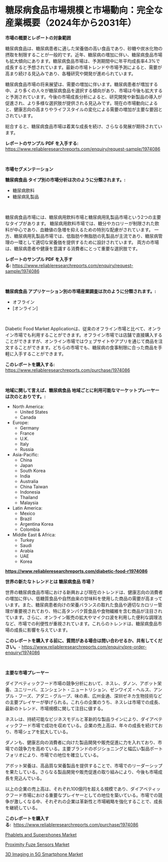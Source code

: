 <p><h1>糖尿病食品市場規模と市場動向：完全な産業概要（2024年から2031年）</h1></p><p><strong>市場の概要とレポートの対象範囲</strong></p>
<p><p>糖尿病食品は、糖尿病患者に適した栄養価の高い食品であり、砂糖や炭水化物の摂取を制限することが一般的です。近年、糖尿病の増加に伴い、糖尿病食品市場も拡大傾向にあります。糖尿病食品市場は、予測期間中に年平均成長率4.3%で成長すると予想されています。最新の市場トレンドや市場予測によると、需要が高まり続ける見込みであり、各種研究や開発が進められています。</p><p>糖尿病食品市場の将来展望は、需要の増加に伴います。糖尿病患者が増加する中、より多くの人々が糖尿病食品を選択する傾向があり、市場は今後も拡大すると予測されています。今後の市場成長分析によると、研究開発や新製品の導入が促進され、より多様な選択肢が提供される見込みです。現在の市場動向によると、健康志向の高まりやライフスタイルの変化による需要の増加が主要な要因とされています。</p><p>総合すると、糖尿病食品市場は着実な成長を続け、さらなる発展が期待されています。</p></p>
<p><strong>レポートのサンプル PDF を入手する:</strong> <a href="https://www.reliableresearchreports.com/enquiry/request-sample/1974086">https://www.reliableresearchreports.com/enquiry/request-sample/1974086</a></p>
<p>&nbsp;</p>
<p><strong>市場セグメンテーション</strong></p>
<p><strong>糖尿病食品 タイプ別の市場分析は次のように分類されます。:</strong></p>
<p><ul><li>糖尿病飲料</li><li>糖尿病乳製品</li></ul></p>
<p>&nbsp;</p>
<p><p>糖尿病食品市場には、糖尿病用飲料市場と糖尿病用乳製品市場という2つの主要なタイプがあります。 糖尿病用飲料市場では、糖分やカロリーが制限された飲料が中心であり、血糖値の急増を抑えるための特別な配慮がされています。 一方、糖尿病用乳製品市場では、低脂肪や無脂肪の乳製品が主流であり、糖尿病管理の一環として適切な栄養価を提供するために設計されています。 両方の市場は、糖尿病患者や健康を意識する消費者にとって重要な選択肢です。</p></p>
<p><strong>レポートのサンプル PDF を入手する:</strong>&nbsp;<a href="https://www.reliableresearchreports.com/enquiry/request-sample/1974086">https://www.reliableresearchreports.com/enquiry/request-sample/1974086</a></p>
<p>&nbsp;</p>
<p><strong> 糖尿病食品 アプリケーション別の市場産業調査は次のように分類されます。:</strong></p>
<p><ul><li>オフライン</li><li>[オンライン]</li></ul></p>
<p>&nbsp;</p>
<p><p>Diabetic Food Market Applicationは、従来のオフライン市場と比べて、オンライン市場でも利用することができます。オフライン市場では店舗で直接購入することができますが、オンライン市場ではウェブサイトやアプリを通じて商品を注文することができます。どちらの市場でも、糖尿病の食事制限に合った商品を手軽に入手することができます。</p></p>
<p><strong>このレポートを購入する:</strong>&nbsp; <a href="https://www.reliableresearchreports.com/purchase/1974086">https://www.reliableresearchreports.com/purchase/1974086</a></p>
<p>&nbsp;</p>
<p><strong>地域に関して言えば、糖尿病食品 地域ごとに利用可能なマーケットプレーヤーは次のとおりです。:</strong></p>
<p><ul>
    <li>
        North America:
        <ul>
            <li>United States</li>
            <li>Canada</li>
        </ul>
    </li>
    <li>
        Europe:
        <ul>
            <li>Germany</li>
            <li>France</li>
            <li>U.K.</li>
            <li>Italy</li>
            <li>Russia</li>
        </ul>
    </li>
    <li>
        Asia-Pacific:
        <ul>
            <li>China</li>
            <li>Japan</li>
            <li>South Korea</li>
            <li>India</li>
            <li>Australia</li>
            <li>China Taiwan</li>
            <li>Indonesia</li>
            <li>Thailand</li>
            <li>Malaysia</li>
        </ul>
    </li>
    <li>
        Latin America:
        <ul>
            <li>Mexico</li>
            <li>Brazil</li>
            <li>Argentina Korea</li>
            <li>Colombia</li>
        </ul>
    </li>
    <li>
        Middle East & Africa:
        <ul>
            <li>Turkey</li>
            <li>Saudi</li>
            <li>Arabia</li>
            <li>UAE</li>
            <li>Korea</li>
        </ul>
    </li>
    </ul></p>
<p><strong><a href="https://www.reliableresearchreports.com/diabetic-food-r1974086">https://www.reliableresearchreports.com/diabetic-food-r1974086</a></strong>&nbsp;</p>
<p><strong>世界の新たなトレンドとは 糖尿病食品 市場？</strong></p>
<p><p>世界の糖尿病食品市場における新興および現在のトレンドは、健康志向の消費者の増加に伴い、低糖質食品や自然由来の甘味料を使用した商品の需要が高まっています。また、糖尿病患者向けの栄養バランスの取れた食品や適切なカロリー管理が重要視されており、特に高タンパク質食品や食物繊維を含む商品が注目されています。さらに、オンライン販売の拡大やマイクロ波を利用した便利な調理法など、市場での利便性が重視されています。これらのトレンドは、糖尿病食品市場の成長に影響を与えています。</p></p>
<p><strong>このレポートを購入する前に、質問がある場合は問い合わせるか、共有してください。</strong>- <a href="https://www.reliableresearchreports.com/enquiry/pre-order-enquiry/1974086">https://www.reliableresearchreports.com/enquiry/pre-order-enquiry/1974086</a></p>
<p>&nbsp;</p>
<p><strong>主要な市場プレーヤー</strong></p>
<p><p>ダイアベティックフード市場の競争分析において、ネスレ、ダノン、アボット栄養、ユニリーバ、エンシェント・ニュートリション、ゼンワイズ・ヘルス、アンプル・フーズ、アダニ・グループ、味の素、広州金通、深圳ゼネカ生物技術などの主要プレイヤーが挙げられる。これらの企業のうち、ネスレは市場での成長、最新のトレンド、市場規模に関して注目に値する。</p><p>ネスレは、持続可能なビジネスモデルと革新的な製品ラインにより、ダイアベティックフード市場で成功を収めている。企業の売上高は、年々の成長を続けており、市場シェアを拡大している。</p><p>ダノンも、健康志向の消費者に向けた製品開発や販売促進に力を入れており、市場での競争力を高めている。主要ブランドのポジショニングと幅広い製品ポートフォリオにより、市場での地位を確立している。</p><p>アボット栄養は、高品質な栄養製品を提供することで、市場でのリーダーシップを果たしている。さらなる製品開発や販売促進の取り組みにより、今後も市場成長を見込んでいる。</p><p>以上の企業の売上高は、それぞれ100億円を超える規模であり、ダイアベティックフード市場における重要なプレイヤーとしての地位を築いている。市場での競争が激しくなる中、それぞれの企業は革新性と市場戦略を強化することで、成長を継続している。</p></p>
<p><strong>このレポートを購入する:</strong>&nbsp;&nbsp;<a href="https://www.reliableresearchreports.com/purchase/1974086">https://www.reliableresearchreports.com/purchase/1974086</a></p>
<p><p><a href="https://www.linkedin.com/pulse/phablets-superphones-market-research-report-its-history-forecast-7yudf?trackingId=99QiclL8KkN9JeBZ9prwSw%3D%3D">Phablets and Superphones Market</a></p><p><a href="https://www.linkedin.com/pulse/proximity-fuze-sensors-market-furnishes-information-share-trends-rwtdf?trackingId=d2bMZmojRh1he%2BA54dYwjQ%3D%3D">Proximity Fuze Sensors Market</a></p><p><a href="https://www.linkedin.com/pulse/3d-imaging-5g-smartphone-market-report-reveals-latest-trends-growth-bo4df?trackingId=iAodu99OUBWqgssOgFMACQ%3D%3D">3D Imaging in 5G Smartphone Market</a></p></p>